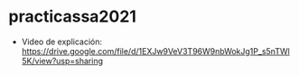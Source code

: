 # practicassa2021
- Video de explicación: https://drive.google.com/file/d/1EXJw9VeV3T96W9nbWokJg1P_s5nTWl5K/view?usp=sharing
